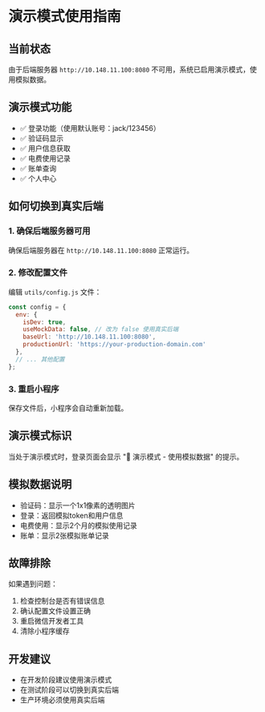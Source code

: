# 演示模式使用指南

## 当前状态
由于后端服务器 `http://10.148.11.100:8080` 不可用，系统已启用演示模式，使用模拟数据。

## 演示模式功能
- ✅ 登录功能（使用默认账号：jack/123456）
- ✅ 验证码显示
- ✅ 用户信息获取
- ✅ 电费使用记录
- ✅ 账单查询
- ✅ 个人中心

## 如何切换到真实后端

### 1. 确保后端服务器可用
确保后端服务器在 `http://10.148.11.100:8080` 正常运行。

### 2. 修改配置文件
编辑 `utils/config.js` 文件：

```javascript
const config = {
  env: {
    isDev: true,
    useMockData: false, // 改为 false 使用真实后端
    baseUrl: 'http://10.148.11.100:8080',
    productionUrl: 'https://your-production-domain.com'
  },
  // ... 其他配置
};
```

### 3. 重启小程序
保存文件后，小程序会自动重新加载。

## 演示模式标识
当处于演示模式时，登录页面会显示 "🔧 演示模式 - 使用模拟数据" 的提示。

## 模拟数据说明
- 验证码：显示一个1x1像素的透明图片
- 登录：返回模拟token和用户信息
- 电费使用：显示2个月的模拟使用记录
- 账单：显示2张模拟账单记录

## 故障排除
如果遇到问题：
1. 检查控制台是否有错误信息
2. 确认配置文件设置正确
3. 重启微信开发者工具
4. 清除小程序缓存

## 开发建议
- 在开发阶段建议使用演示模式
- 在测试阶段可以切换到真实后端
- 生产环境必须使用真实后端 